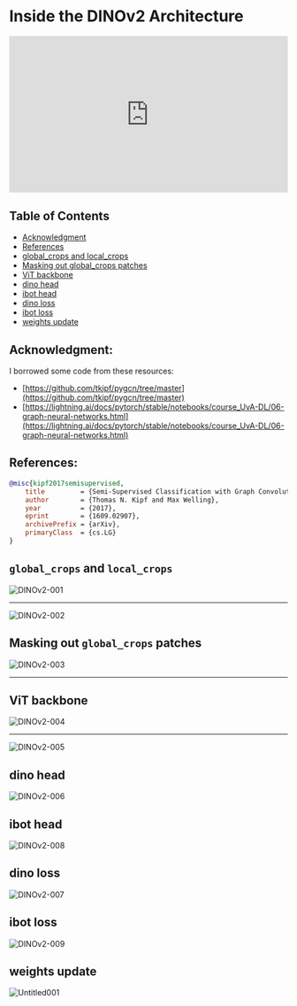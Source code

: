 # Inside the DINOv2 Architecture

<head>
  <link rel="stylesheet" href="https://cdn.jsdelivr.net/npm/katex@0.16.8/dist/katex.min.css">
  <script src="https://cdn.jsdelivr.net/npm/katex@0.16.8/dist/katex.min.js"></script>
  <script src="https://cdn.jsdelivr.net/npm/katex@0.16.8/dist/contrib/auto-render.min.js"></script>
</head>

<div style="position: relative; padding-bottom: 56.25%; height: 0; overflow: hidden;">
  <iframe style="position: absolute; top: 0; left: 0; width: 100%; height: 100%;" src="https://www.youtube.com/embed/G6c6zk0RhRM" frameborder="0" allowfullscreen></iframe>
</div>


## Table of Contents

* [Acknowledgment](#acknowledgment)
* [References](#references)
* [global_crops and local_crops](#global_crops-and-local_crops)
* [Masking out global_crops patches](#masking-out-global_crops-patches)
* [ViT backbone](#ViT-backbone)
* [dino head](#dino-head)
* [ibot head](#ibot-head)
* [dino loss](#dino-loss)
* [ibot loss](#ibot-loss)
* [weights update](#weights-update)


## Acknowledgment:
I borrowed some code from these resources:
  - [https://github.com/tkipf/pygcn/tree/master](https://github.com/tkipf/pygcn/tree/master)
  - [https://lightning.ai/docs/pytorch/stable/notebooks/course_UvA-DL/06-graph-neural-networks.html](https://lightning.ai/docs/pytorch/stable/notebooks/course_UvA-DL/06-graph-neural-networks.html)

## References:
```bibtex
@misc{kipf2017semisupervised,
    title         = {Semi-Supervised Classification with Graph Convolutional Networks},
    author        = {Thomas N. Kipf and Max Welling},
    year          = {2017},
    eprint        = {1609.02907},
    archivePrefix = {arXiv},
    primaryClass  = {cs.LG}
}
```

## `global_crops` and `local_crops`

![DINOv2-001](https://github.com/user-attachments/assets/79115429-4e89-4732-af37-271049240b1d)

---

![DINOv2-002](https://github.com/user-attachments/assets/dca63dcb-948c-47b6-8d7c-3e564aaf31d3)

## Masking out `global_crops` patches

![DINOv2-003](https://github.com/user-attachments/assets/16016557-d686-4533-b23a-d9ebe1bc1535)

---

## ViT backbone

![DINOv2-004](https://github.com/user-attachments/assets/8c14f618-4cdd-439f-9169-a1d41bbe87a9)

---

![DINOv2-005](https://github.com/user-attachments/assets/60313790-2c8a-4c71-b403-24e0ffe9bea6)

## dino head

![DINOv2-006](https://github.com/user-attachments/assets/ee412b71-6901-4ddc-bcd8-eb9b5b940c9c)

## ibot head

![DINOv2-008](https://github.com/user-attachments/assets/3f0fa22f-6757-402f-b16d-5d04a3c3868c)

## dino loss

![DINOv2-007](https://github.com/user-attachments/assets/34c96238-a203-4471-8ac1-85734ea0073b)

## ibot loss

![DINOv2-009](https://github.com/user-attachments/assets/8901a118-6aff-4171-96a7-3c529b12d4d6)

## weights update

![Untitled001](https://github.com/user-attachments/assets/252ced6d-aa2c-49a5-af91-61aca4b8db5c)



<script>
  document.addEventListener("DOMContentLoaded", function() {
    renderMathInElement(document.body, {
      delimiters: [
        {left: '$$', right: '$$', display: true}, // Display math (e.g., equations on their own line)
        {left: '$', right: '$', display: false},  // Inline math (e.g., within a sentence)
        {left: '\\(', right: '\\)', display: false}, // Another way to write inline math
        {left: '\\[', right: '\\]', display: true}   // Another way to write display math
      ]
    });
  });
</script>
